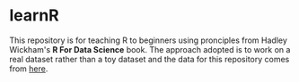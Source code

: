 # learnR

This repository is for teaching R to beginners using pronciples from Hadley Wickham's **R For Data Science** book. The approach adopted is to work on a real dataset 
rather than a toy dataset and the data for this repository comes from [here](https://data.sonomacounty.ca.gov/Government/Animal-Shelter-Intake-and-Outcome/924a-vesw/data).
